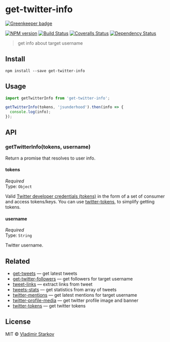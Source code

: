 # get-twitter-info

[![Greenkeeper badge](https://badges.greenkeeper.io/iamstarkov/get-twitter-info.svg)](https://greenkeeper.io/)

[![NPM version][npm-image]][npm-url]
[![Build Status][travis-image]][travis-url]
[![Coveralls Status][coveralls-image]][coveralls-url]
[![Dependency Status][depstat-image]][depstat-url]

> get info about target username

## Install

    npm install --save get-twitter-info

## Usage

```js
import getTwitterInfo from 'get-twitter-info';

getTwitterInfo(tokens, 'jsunderhood').then(info => {
  console.log(info);
});
```

## API

### getTwitterInfo(tokens, username)

Return a promise that resolves to user info.

#### tokens

*Required*  
Type: `Object`

Valid [Twitter developer credentials (tokens)][how-to-get]
in the form of a set of consumer and access tokens/keys.
You can use [twitter-tokens][tokens], to simplify getting tokens.

[how-to-get]: https://iamstarkov.com/get-twitter-tokens/
[tokens]: https://www.npmjs.com/package/twitter-tokens

#### username

*Required*  
Type: `String`

Twitter username.

## Related

* [get-tweets][get-tweets] — get latest tweets
* [get-twitter-followers][get-twitter-followers] — get followers for target username
* [tweet-links][tweet-links] — extract links from tweet
* [tweets-stats][tweets-stats] — get statistics from array of tweets
* [twitter-mentions][twitter-mentions] — get latest mentions for target username
* [twitter-profile-media][twitter-profile-media] — get twitter profile image and banner
* [twitter-tokens][twitter-tokens] — get twitter tokens

## License

MIT © [Vladimir Starkov](https://iamstarkov.com)

[npm-url]: https://npmjs.org/package/get-twitter-info
[npm-image]: https://img.shields.io/npm/v/get-twitter-info.svg?style=flat-square

[travis-url]: https://travis-ci.org/iamstarkov/get-twitter-info
[travis-image]: https://img.shields.io/travis/iamstarkov/get-twitter-info.svg?style=flat-square

[coveralls-url]: https://coveralls.io/r/iamstarkov/get-twitter-info
[coveralls-image]: https://img.shields.io/coveralls/iamstarkov/get-twitter-info.svg?style=flat-square

[depstat-url]: https://david-dm.org/iamstarkov/get-twitter-info
[depstat-image]: https://david-dm.org/iamstarkov/get-twitter-info.svg?style=flat-square

[get-tweets]: https://github.com/iamstarkov/get-tweets
[get-twitter-followers]: https://github.com/iamstarkov/get-twitter-followers
[tweet-links]: https://github.com/iamstarkov/tweet-links
[tweets-stats]: https://github.com/iamstarkov/tweets-stats
[twitter-mentions]: https://github.com/iamstarkov/twitter-mentions
[twitter-profile-media]: https://github.com/andrepolischuk/twitter-profile-media
[twitter-tokens]: https://github.com/iamstarkov/twitter-tokens
